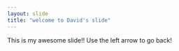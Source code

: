 ```yaml
---
layout: slide
title: "welcome to David's slide"
---
```

This is my awesome slide!!
Use the left arrow to go back!